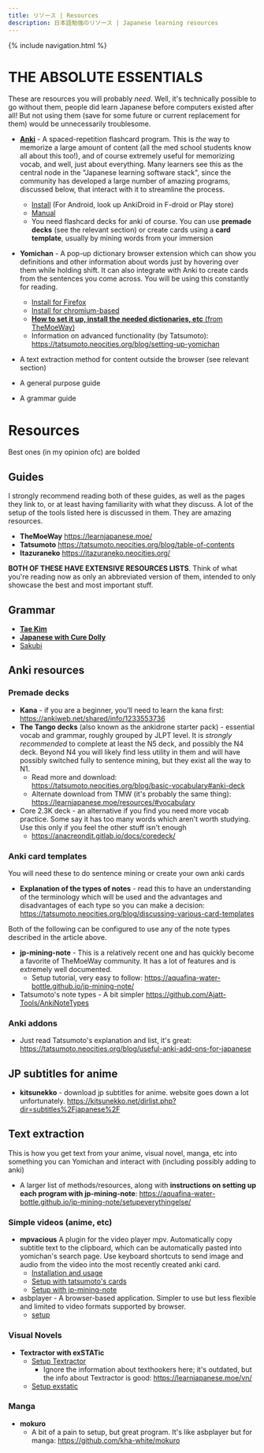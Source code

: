 ```yaml
---
title: リソース | Resources
description: 日本語勉強のリソース | Japanese learning resources
---
```


{% include navigation.html %}

# THE ABSOLUTE ESSENTIALS
These are resources you will probably *need*. Well, it's technically possible to go without them, people did learn Japanese before computers existed after all! But not using them (save for some future or current replacement for them) would be unnecessarily troublesome.


* [**Anki**](https://apps.ankiweb.net/) - A spaced-repetition flashcard program. This is *the* way to memorize a large amount of content (all the med school students know all about this too!), and of course extremely useful for memorizing vocab, and well, just about everything. Many learners see this as the central node in the "Japanese learning software stack", since the community has developed a large number of amazing programs, discussed below, that interact with it to streamline the process.
    * [Install](https://apps.ankiweb.net/) (For Android, look up AnkiDroid in F-droid or Play store)
    * [Manual](https://docs.ankiweb.net/#/)
    * You need flashcard decks for anki of course. You can use **premade decks** (see the relevant section) or create cards using a **card template**, usually by mining words from your immersion

* **Yomichan** - A pop-up dictionary browser extension which can show you definitions and other information about words just by hovering over them while holding shift. It can also integrate with Anki to create cards from the sentences you come across. You will be using this constantly for reading.
    * [Install for Firefox](https://addons.mozilla.org/en-US/firefox/addon/yomichan/)
    * [Install for chromium-based](https://chrome.google.com/webstore/detail/yomichan/ogmnaimimemjmbakcfefmnahgdfhfami?hl=en-US)
    * [**How to set it up, install the needed dictionaries, etc** (from TheMoeWay)](https://learnjapanese.moe/yomichan/)
    * Information on advanced functionality (by Tatsumoto): <https://tatsumoto.neocities.org/blog/setting-up-yomichan>

* A text extraction method for content outside the browser (see relevant section)
* A general purpose guide
* A grammar guide

# Resources
Best ones (in my opinion ofc) are bolded

## Guides
I strongly recommend reading both of these guides, as well as the pages they link to, or at least having familiarity with what they discuss. A lot of the setup of the tools listed here is discussed in them. They are amazing resources.

* **TheMoeWay** <https://learnjapanese.moe/>
* **Tatsumoto** <https://tatsumoto.neocities.org/blog/table-of-contents>
* **Itazuraneko** <https://itazuraneko.neocities.org/>

**BOTH OF THESE HAVE EXTENSIVE RESOURCES LISTS**. Think of what you're reading now as only an abbreviated version of them, intended to only showcase the best and most important stuff.

## Grammar

* [**Tae Kim**](https://itazuraneko.neocities.org/grammar/taekim)
* [**Japanese with Cure Dolly**](https://www.youtube.com/playlist?list=PLg9uYxuZf8x_A-vcqqyOFZu06WlhnypWj)
* [Sakubi](https://itazuraneko.neocities.org/learn/anon/sakubi)

## Anki resources
### Premade decks
* **Kana** - if you are a beginner, you'll need to learn the kana first: <https://ankiweb.net/shared/info/1233553736>
* **The Tango decks** (also known as the ankidrone starter pack) - essential vocab and grammar, roughly grouped by JLPT level. It is *strongly recommended* to complete at least the N5 deck, and possibly the N4 deck. Beyond N4 you will likely find less utility in them and will have possibly switched fully to sentence mining, but they exist all the way to N1.
    * Read more and download: <https://tatsumoto.neocities.org/blog/basic-vocabulary#anki-deck>
    * Alternate download from TMW (it's probably the same thing): <https://learnjapanese.moe/resources/#vocabulary>
* Core 2.3K deck - an alternative if you find you need more vocab practice. Some say it has too many words which aren't worth studying. Use this only if you feel the other stuff isn't enough
    * <https://anacreondjt.gitlab.io/docs/coredeck/>

### Anki card templates
You will need these to do sentence mining or create your own anki cards
* **Explanation of the types of notes** - read this to have an understanding of the terminology which will be used and the advantages and disadvantages of each type so you can make a decision: https://tatsumoto.neocities.org/blog/discussing-various-card-templates

Both of the following can be configured to use any of the note types described in the article above.

* **jp-mining-note** - This is a relatively recent one and has quickly become a favorite of TheMoeWay community. It has a lot of features and is extremely well documented.
   * Setup tutorial, very easy to follow: <https://aquafina-water-bottle.github.io/jp-mining-note/>
* Tatsumoto's note types - A bit simpler <https://github.com/Ajatt-Tools/AnkiNoteTypes>

### Anki addons
* Just read Tatsumoto's explanation and list, it's great: <https://tatsumoto.neocities.org/blog/useful-anki-add-ons-for-japanese>

## JP subtitles for anime
* **kitsunekko** - download jp subtitles for anime. website goes down a lot unfortunately. <https://kitsunekko.net/dirlist.php?dir=subtitles%2Fjapanese%2F>

## Text extraction
This is how you get text from your anime, visual novel, manga, etc into something you can Yomichan and interact with (including possibly adding to anki)

* A larger list of methods/resources, along with **instructions on setting up each program with jp-mining-note**: <https://aquafina-water-bottle.github.io/jp-mining-note/setupeverythingelse/>

### Simple videos (anime, etc)

* **mpvacious** A plugin for the video player mpv. Automatically copy subtitle text to the clipboard, which can be automatically pasted into yomichan's search page. Use keyboard shortcuts to send image and audio from the video into the most recently created anki card.
    * [Installation and usage](https://github.com/Ajatt-Tools/mpvacious)
    * [Setup with tatsumoto's cards](https://tatsumoto.neocities.org/blog/mining-from-movies-and-tv-shows)
    * [Setup with jp-mining-note](https://aquafina-water-bottle.github.io/jp-mining-note/setupeverythingelse/)
* asbplayer - A browser-based application. Simpler to use but less flexible and limited to video formats supported by browser.
    * [setup](https://github.com/killergerbah/asbplayer)

### Visual Novels
* **Textractor with exSTATic**
    * [Setup Textractor](https://github.com/Artikash/Textractor)
        * Ignore the information about texthookers here; it's outdated, but the info about Textractor is good: <https://learnjapanese.moe/vn/>
    * [Setup exstatic](https://github.com/KamWithK/exSTATic/)

### Manga
* **mokuro**
    * A bit of a pain to setup, but great program. It's like asbplayer but for manga: <https://github.com/kha-white/mokuro>

